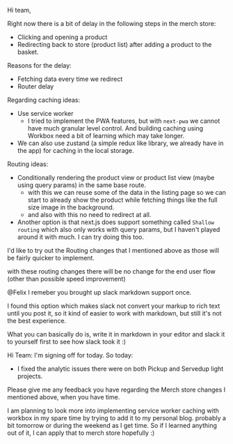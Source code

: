 





Hi team,

Right now there is a bit of delay in the following steps in the merch store:
* Clicking and opening a product
* Redirecting back to store (product list) after adding a product to the basket.

Reasons for the delay:
* Fetching data every time we redirect
* Router delay

Regarding caching ideas:
 * Use service worker
     * I tried to implement the PWA features, but with `next-pwa` we cannot have much granular level control. And building caching using Workbox need a bit of learning which may take longer.
 * We can also use zustand (a simple redux like library, we already have in the app) for caching in the local storage.

Routing ideas:
* Conditionally rendering the product view or product list view (maybe using query params) in the same base route.
    * with this we can reuse some of the data in the listing page so we can start to already show the product while fetching things like the full size image in the background.
    * and also with this no need to redirect at all.
* Another option is that next.js does support something called `Shallow routing` which also only works with query params, but I haven't played around it with much. I can try doing this too.

I'd like to try out the Routing changes that I mentioned above as those will be fairly quicker to implement.

with these routing changes there will be no change for the end user flow (other than possible speed improvement)


@Felix
I remeber you brought up slack markdown support once.

I found this option which makes slack not convert your markup to rich text until you post it, so it kind of easier to work with markdown, but still it's not the best experience.

What you can basically do is, write it in markdown in your editor and slack it to yourself first to see how slack took it :)


Hi Team:
I'm signing off for today.
So today:
* I fixed the analytic issues there were on both Pickup and Servedup light projects.

Please give me any feedback you have regarding the Merch store changes I mentioned above, when you have time.

I am planning to look more into implementing service worker caching with workbox in my spare time by trying to add it to my personal blog.
probably a bit tomorrow or during the weekend as I get time. So if I learned anything out of it, I can apply that to merch store hopefully :)
